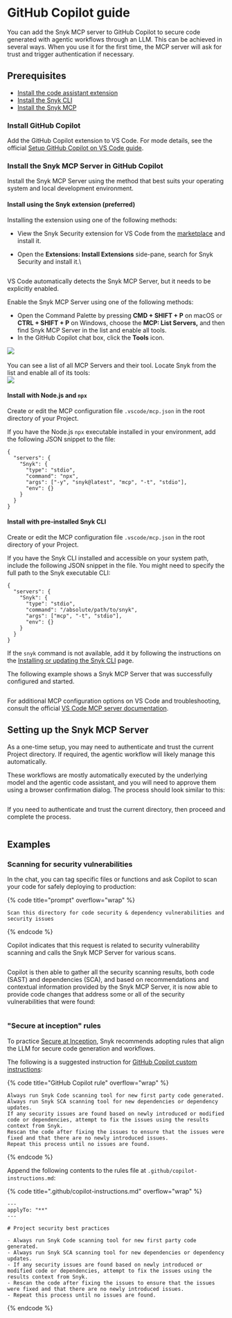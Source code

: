 # GitHub Copilot guide

You can add the Snyk MCP server to GitHub Copilot to secure code generated with agentic workflows through an LLM. This can be achieved in several ways. When you use it for the first time, the MCP server will ask for trust and trigger authentication if necessary.

## Prerequisites

* [Install the code assistant extension](github-copilot-guide.md#install-github-copilot)
* [Install the Snyk CLI](../../../cli-ide-and-ci-cd-integrations/snyk-cli/install-or-update-the-snyk-cli/)
* [Install the Snyk MCP](github-copilot-guide.md#install-the-snyk-mcp-server-in-github-copilot)

### Install GitHub Copilot

Add the GitHub Copilot extension to VS Code. For mode details, see the official [Setup GitHub Copilot on VS Code guide](https://code.visualstudio.com/docs/copilot/setup).

### Install the Snyk MCP Server in GitHub Copilot

Install the Snyk MCP Server using the method that best suits your operating system and local development environment.

#### Install using the Snyk extension (preferred)

Installing the extension using one of the following methods:

* View the Snyk Security extension for VS Code from the [marketplace](https://marketplace.visualstudio.com/items?itemName=snyk-security.snyk-vulnerability-scanner) and install it.
*   Open the **Extensions: Install Extensions** side-pane, search for Snyk Security and install it.\


    <figure><img src="../../../.gitbook/assets/image (72).png" alt=""><figcaption></figcaption></figure>

VS Code automatically detects the Snyk MCP Server, but it needs to be explicitly enabled.

Enable the Snyk MCP Server using one of the following methods:

* Open the Command Palette by pressing **CMD + SHIFT + P** on macOS or **CTRL + SHIFT + P** on Windows, choose the **MCP: List Servers,** and then find Snyk MCP Server in the list and enable all tools.
* In the GitHub Copilot chat box, click the **Tools** icon.

![](<../../../.gitbook/assets/image (76).png>)\
\
You can see a list of all MCP Servers and their tool. Locate Snyk from the list and enable all of its tools:\
![](<../../../.gitbook/assets/image (77).png>)

#### Install with Node.js and `npx`

Create or edit the MCP configuration file `.vscode/mcp.json` in the root directory of your Project.

If you have the Node.js `npx` executable installed in your environment, add the following JSON snippet to the file:

```json5
{
  "servers": {
    "Snyk": {
      "type": "stdio",
      "command": "npx",
      "args": ["-y", "snyk@latest", "mcp", "-t", "stdio"],
      "env": {}
    }
  }
}
```

#### Install with pre-installed Snyk CLI

Create or edit the MCP configuration file `.vscode/mcp.json` in the root directory of your Project.

If you have the Snyk CLI installed and accessible on your system path, include the following JSON snippet in the file. You might need to specify the full path to the Snyk executable CLI:

```json5
{
  "servers": {
    "Snyk": {
      "type": "stdio",
      "command": "/absolute/path/to/snyk",
      "args": ["mcp", "-t", "stdio"],
      "env": {}
    }
  }
}
```

If the `snyk` command is not available, add it by following the instructions on the [Installing or updating the Snyk CLI](../../../cli-ide-and-ci-cd-integrations/snyk-cli/install-or-update-the-snyk-cli/) page.&#x20;

The following example shows a Snyk MCP Server that was successfully configured and started.

<figure><img src="../../../.gitbook/assets/image (73).png" alt=""><figcaption></figcaption></figure>

For additional MCP configuration options on VS Code and troubleshooting, consult the official [VS Code MCP server documentation](https://code.visualstudio.com/docs/copilot/chat/mcp-servers).

## Setting up the Snyk MCP Server

As a one-time setup, you may need to authenticate and trust the current Project directory. If required, the agentic workflow will likely manage this automatically.

These workflows are mostly automatically executed by the underlying model and the agentic code assistant, and you will need to approve them using a browser confirmation dialog. The process should look similar to this:

<figure><img src="../../../.gitbook/assets/image (74).png" alt=""><figcaption></figcaption></figure>

If you need to authenticate and trust the current directory, then proceed and complete the process.

<figure><img src="../../../.gitbook/assets/image (75).png" alt=""><figcaption></figcaption></figure>

## Examples

### Scanning for security vulnerabilities

In the chat, you can tag specific files or functions and ask Copilot to scan your code for safely deploying to production:

{% code title="prompt" overflow="wrap" %}
```
Scan this directory for code security & dependency vulnerabilities and security issues
```
{% endcode %}

Copilot indicates that this request is related to security vulnerability scanning and calls the Snyk MCP Server for various scans.

<figure><img src="../../../.gitbook/assets/image (78).png" alt=""><figcaption></figcaption></figure>

Copilot is then able to gather all the security scanning results, both code (SAST) and dependencies (SCA), and based on recommendations and contextual information provided by the Snyk MCP Server, it is now able to provide code changes that address some or all of the security vulnerabilities that were found:

<figure><img src="../../../.gitbook/assets/image (79).png" alt=""><figcaption></figcaption></figure>

### "Secure at inception" rules

To practice [Secure at Inception](https://snyk.io/solutions/secure-ai-generated-code/), Snyk recommends adopting rules that align the LLM for secure code generation and workflows.

The following is a suggested instruction for [GitHub Copilot custom instructions](https://docs.github.com/en/copilot/how-tos/configure-custom-instructions/add-repository-instructions):

{% code title="GitHub Copilot rule" overflow="wrap" %}
```
Always run Snyk Code scanning tool for new first party code generated.
Always run Snyk SCA scanning tool for new dependencies or dependency updates.
If any security issues are found based on newly introduced or modified code or dependencies, attempt to fix the issues using the results context from Snyk.
Rescan the code after fixing the issues to ensure that the issues were fixed and that there are no newly introduced issues.
Repeat this process until no issues are found.
```
{% endcode %}

Append the following contents to the rules file at `.github/copilot-instructions.md`:

{% code title=".github/copilot-instructions.md" overflow="wrap" %}
```
---
applyTo: "**"
---

# Project security best practices

- Always run Snyk Code scanning tool for new first party code generated.
- Always run Snyk SCA scanning tool for new dependencies or dependency updates.
- If any security issues are found based on newly introduced or modified code or dependencies, attempt to fix the issues using the results context from Snyk.
- Rescan the code after fixing the issues to ensure that the issues were fixed and that there are no newly introduced issues.
- Repeat this process until no issues are found.
```
{% endcode %}
